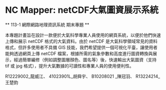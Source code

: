# NC Mapper: netCDF大氣圖資展示系統

** 113-1 網際網路地理資訊系統 期末專題 **

本專題計畫旨在設計一款便於大氣科學專業人員使用的網頁系統，以便於他們快速上傳和展示 netCDF 格式的大氣資料。由於 netCDF 是大氣科學領域常見的資料格式，但許多使用者不具備 GIS 技能，我們希望提供一個可視化平臺，讓使用者能夠透過網頁上傳 netCDF 檔案，根據所需的氣象參數和高度進行圖資轉換與展示，經過簡單編修（例如調整圖層顏色、圖名等）後，快速輸出大氣圖資（支持 tif 或 jpg 格式），提升大氣數據的可讀性和專業人員的使用便利性。

R12229002_龍威江、
41023901L_胡舜宇、
B10208021 _陳冠羽、
R13224214_王楚鈞
